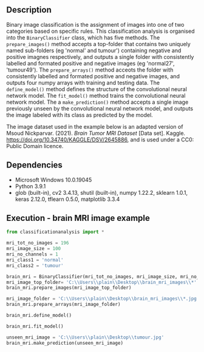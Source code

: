 ## Description 
Binary image classification is the assignment of images into one of two categories based on specific rules. This classification analysis is organised into the `BinaryClassifier` class, which has five methods. The `prepare_images()` method accepts a top-folder that contains two uniquely named sub-folders (eg 'normal' and tumour') containing negative and positive imagnes respectively, and outputs a single folder with consistently labelled and formated positive and negative images (eg 'normal27', 'tumour49'). The `prepare_arrays()` method acceots the folder with consistently labelled and formated positive and negative images, and outputs four numpy arrays with training and testing data. The `define_model()` method defines the structure of the convolutional neural network model. The `fit_model()` method trains the convolutional neural network model. The a `make_prediction()` method accepts a single image previously unseen by the convolutional neural network model, and outputs the  image labeled with its class as predicted by the model.

The image dataset used in the example below is an adapted version of Msoud Nickparvar. (2021). <i>Brain Tumor MRI Dataset</i> [Data set]. Kaggle. https://doi.org/10.34740/KAGGLE/DSV/2645886, and is used under a CC0: Public Domain licence.

## Dependencies  
* Microsoft Windows 10.0.19045
* Python 3.9.1
* glob (built-in), cv2 3.4.13, shutil (built-in), numpy 1.22.2, sklearn 1.0.1, keras 2.12.0, tflearn 0.5.0, matplotlib 3.3.4   

## Execution - brain MRI image example
```python
from classificationanalysis import *

mri_tot_no_images = 196
mri_image_size = 100
mri_no_channels = 1
mri_class1 = 'normal'
mri_class2 = 'tumour'

brain_mri = BinaryClassifier(mri_tot_no_images, mri_image_size, mri_no_channels, mri_class1, mri_class2)
mri_image_top_folder= 'C:\\Users\\plain\\Desktop\\brain_mri_images\\*'
brain_mri.prepare_images(mri_image_top_folder)

mri_image_folder = 'C:\\Users\\plain\\Desktop\\brain_mri_images\\*.jpg'
brain_mri.prepare_arrays(mri_image_folder)

brain_mri.define_model()

brain_mri.fit_model()

unseen_mri_image = 'C:\\Users\\plain\\Desktop\\tumour.jpg'
brain_mri.make_prediction(unseen_mri_image)
```

